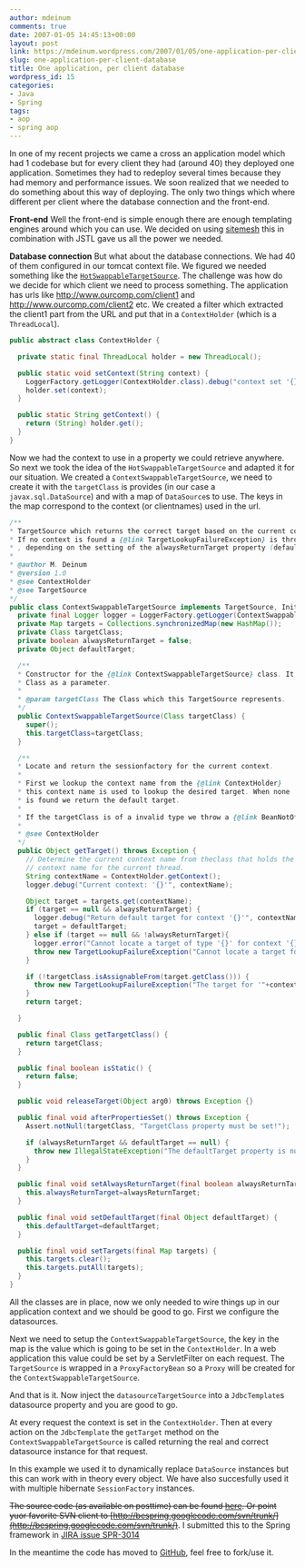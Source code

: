 ```yaml
---
author: mdeinum
comments: true
date: 2007-01-05 14:45:13+00:00
layout: post
link: https://mdeinum.wordpress.com/2007/01/05/one-application-per-client-database/
slug: one-application-per-client-database
title: One application, per client database
wordpress_id: 15
categories:
- Java
- Spring
tags:
- aop
- spring aop
---
```


In one of my recent projects we came a cross an application model which had 1 codebase but for every client they had (around 40) they deployed one application. Sometimes they had to redeploy several times because they had memory and performance issues. We soon realized that we needed to do something about this way of deploying. The only two things which where different per client where the database connection and the front-end.
<!-- more -->

**Front-end**
Well the front-end is simple enough there are enough templating engines around which you can use. We decided on using [sitemesh](http://www.opensymphony.com/sitemesh/) this in combination with JSTL gave us all the power we needed.

**Database connection**
But what about the database connections. We had 40 of them configured in our tomcat context file. We figured we needed something like the [`HotSwappableTargetSource`](http://static.springframework.org/spring/docs/2.0.x/api/org/springframework/aop/target/HotSwappableTargetSource.html). The challenge was how do we decide for which client we need to process something. The application has urls like http://www.ourcomp.com/client1 and http://www.ourcomp.com/client2 etc. We created a filter which extracted the client1 part from the URL and put that in a `ContextHolder` (which is a `ThreadLocal`).

```java
public abstract class ContextHolder {

  private static final ThreadLocal holder = new ThreadLocal();

  public static void setContext(String context) {
    LoggerFactory.getLogger(ContextHolder.class).debug("context set '{}'", context);
    holder.set(context);
  }

  public static String getContext() {
    return (String) holder.get();
  }
}
```

Now we had the context to use in a property we could retrieve anywhere. So next we took the idea of the `HotSwappableTargetSource` and adapted it for our situation. We created a `ContextSwappableTargetSource`, we need to create it with the `targetClass` is provides (in our case a `javax.sql.DataSource`) and with a map of `DataSource`s to use. The keys in the map correspond to the context (or clientnames) used in the url.

```java
/**
* TargetSource which returns the correct target based on the current context set in the {@link biz.deinum.springframework.core.ContextHolder}.
* If no context is found a {@link TargetLookupFailureException} is thrown or the <code>defaultTarget</code> is returned
* , depending on the setting of the alwaysReturnTarget property (default is false);
*
* @author M. Deinum
* @version 1.0
* @see ContextHolder
* @see TargetSource
*/
public class ContextSwappableTargetSource implements TargetSource, InitializingBean {
  private final Logger logger = LoggerFactory.getLogger(ContextSwappableTargetSource.class);
  private Map targets = Collections.synchronizedMap(new HashMap());
  private Class targetClass;
  private boolean alwaysReturnTarget = false;
  private Object defaultTarget;

  /**
  * Constructor for the {@link ContextSwappableTargetSource} class. It takes a
  * Class as a parameter.
  *
  * @param targetClass The Class which this TargetSource represents.
  */
  public ContextSwappableTargetSource(Class targetClass) {
    super();
    this.targetClass=targetClass;
  }

  /**
  * Locate and return the sessionfactory for the current context.
  *
  * First we lookup the context name from the {@link ContextHolder}
  * this context name is used to lookup the desired target. When none
  * is found we return the default target.
  *
  * If the targetClass is of a invalid type we throw a {@link BeanNotOfRequiredTypeException}
  *
  * @see ContextHolder
  */
  public Object getTarget() throws Exception {
    // Determine the current context name from theclass that holds the
    // context name for the current thread.
    String contextName = ContextHolder.getContext();
    logger.debug("Current context: '{}'", contextName);

    Object target = targets.get(contextName);
    if (target == null && alwaysReturnTarget) {
      logger.debug("Return default target for context '{}'", contextName);
      target = defaultTarget;
    } else if (target == null && !alwaysReturnTarget){
      logger.error("Cannot locate a target of type '{}' for context '{}'", targetClass.getName(), contextName);
      throw new TargetLookupFailureException("Cannot locate a target for context '"+contextName+"'");
    }

    if (!targetClass.isAssignableFrom(target.getClass())) {
      throw new TargetLookupFailureException("The target for '"+contextName+"' is not of the required type." + "Expected '"+targetClass.getName()+"' and got '"+target.getClass().getName()+"'");
    }
    return target;

  }

  public final Class getTargetClass() {
    return targetClass;
  }

  public final boolean isStatic() {
    return false;
  }

  public void releaseTarget(Object arg0) throws Exception {}

  public final void afterPropertiesSet() throws Exception {
    Assert.notNull(targetClass, "TargetClass property must be set!");

    if (alwaysReturnTarget && defaultTarget == null) {
      throw new IllegalStateException("The defaultTarget property is null, while alwaysReturnTarget is set to true. " + "When alwaysReturnTarget is set to true a defaultTarget must be set!");
    }
  }

  public final void setAlwaysReturnTarget(final boolean alwaysReturnTarget) {
    this.alwaysReturnTarget=alwaysReturnTarget;
  }

  public final void setDefaultTarget(final Object defaultTarget) {
    this.defaultTarget=defaultTarget;
  }

  public final void setTargets(final Map targets) {
    this.targets.clear();
    this.targets.putAll(targets);
  }
}
```

All the classes are in place, now we only needed to wire things up in our application context and we should be good to go. First we configure the datasources.

Next we need to setup the `ContextSwappableTargetSource`, the key in the map is the value which is going to be set in the `ContextHolder`. In a web application this value could be set by a ServletFilter on each request. The `TargetSource` is wrapped in a `ProxyFactoryBean` so a `Proxy` will be created for the `ContextSwappableTargetSource`.

And that is it. Now inject the `datasourceTargetSource` into a `JdbcTemplate`s datasource property and you are good to go.

At every request the context is set in the `ContextHolder`. Then at every action on the `JdbcTemplate` the `getTarget` method on the `ContextSwappableTargetSource` is called returning the real and correct datasource instance for that request.

In this example we used it to dynamically replace `DataSource` instances but this can work with in theory every object. We have also succesfully used it with multiple hibernate `SessionFactory` instances.

<del>The source code (as available on posttime) can be found [here](http://www.deinum.biz/2007/01/05/one-application-per-client-database/contextswappabletargetsourcezip/). Or point yuor favorite SVN client to [http://bespring.googlecode.com/svn/trunk/](http://bespring.googlecode.com/svn/trunk/)</del>. I submitted this to the Spring framework in [JIRA issue SPR-3014](http://opensource.atlassian.com/projects/spring/browse/SPR-3014)

In the meantime the code has moved to [GitHub](https://github.com/mdeinum/spring-utils), feel free to fork/use it.
